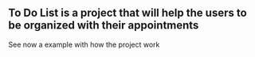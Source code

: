 <h2>To Do List is a project that will help the users to be organized with their appointments</h2>

<p>See now a example with how the project work</p>

